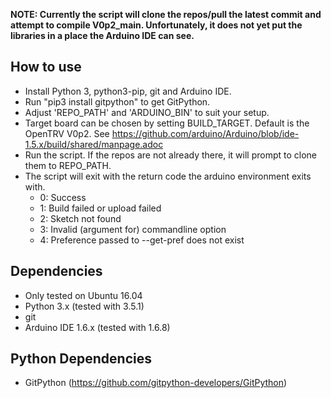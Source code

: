 **NOTE: Currently the script will clone the repos/pull the latest commit and attempt to compile V0p2_main. Unfortunately, it does not yet put the libraries in a place the Arduino IDE can see.**

## How to use
- Install Python 3, python3-pip, git and Arduino IDE.
- Run "pip3 install gitpython" to get GitPython.
- Adjust 'REPO_PATH' and 'ARDUINO_BIN' to suit your setup.
- Target board can be chosen by setting BUILD_TARGET. Default is the OpenTRV V0p2. See https://github.com/arduino/Arduino/blob/ide-1.5.x/build/shared/manpage.adoc
- Run the script. If the repos are not already there, it will prompt to clone them to REPO_PATH.
- The script will exit with the return code the arduino environment exits with.
    - 0: Success
    - 1: Build failed or upload failed
    - 2: Sketch not found
    - 3: Invalid (argument for) commandline option
    - 4: Preference passed to --get-pref does not exist


## Dependencies
- Only tested on Ubuntu 16.04
- Python 3.x (tested with 3.5.1)
- git
- Arduino IDE 1.6.x (tested with 1.6.8)

## Python Dependencies
- GitPython (https://github.com/gitpython-developers/GitPython)
